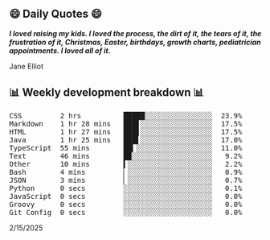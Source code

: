 ## 😄 Daily Quotes 😄

_**I loved raising my kids. I loved the process, the dirt of it, the tears of it, the frustration of it, Christmas, Easter, birthdays, growth charts, pediatrician appointments. I loved all of it.**_

Jane Elliot



## 📊 Weekly development breakdown 📊

<pre>CSS         2 hrs          █████░░░░░░░░░░░░░░░░  23.9%
Markdown    1 hr 28 mins   ███▋░░░░░░░░░░░░░░░░░  17.5%
HTML        1 hr 27 mins   ███▋░░░░░░░░░░░░░░░░░  17.5%
Java        1 hr 25 mins   ███▌░░░░░░░░░░░░░░░░░  17.0%
TypeScript  55 mins        ██▎░░░░░░░░░░░░░░░░░░  11.0%
Text        46 mins        █▉░░░░░░░░░░░░░░░░░░░   9.2%
Other       10 mins        ▍░░░░░░░░░░░░░░░░░░░░   2.2%
Bash        4 mins         ▏░░░░░░░░░░░░░░░░░░░░   0.9%
JSON        3 mins         ▏░░░░░░░░░░░░░░░░░░░░   0.7%
Python      0 secs         ░░░░░░░░░░░░░░░░░░░░░   0.1%
JavaScript  0 secs         ░░░░░░░░░░░░░░░░░░░░░   0.0%
Groovy      0 secs         ░░░░░░░░░░░░░░░░░░░░░   0.0%
Git Config  0 secs         ░░░░░░░░░░░░░░░░░░░░░   0.0%</pre>

2/15/2025